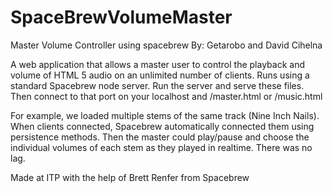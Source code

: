 # SpaceBrewVolumeMaster
Master Volume Controller using spacebrew
By: Getarobo and David Cihelna

A web application that allows a master user to control the playback and volume of HTML 5 audio on an unlimited number of clients. Runs using a standard Spacebrew node server. Run the server and serve these files. Then connect to that port on your localhost and /master.html or /music.html

For example, we loaded multiple stems of the same track (Nine Inch Nails). When clients connected, Spacebrew automatically connected them using persistence methods. Then the master could play/pause and choose the individual volumes of each stem as they played in realtime. There was no lag.

Made at ITP with the help of Brett Renfer from Spacebrew
